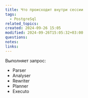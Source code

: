 ```yaml
---
title: Что происходит внутри сессии
tags:
  - PostgreSql
related_topics: 
created: 2024-09-26 15:05
modified: 2024-09-26T15:05:32+03:00
questions: 
notes: 
links: 
---
```


Выполняет запрос:

- Parser
- Analyser
- Rewriter
- Planner
- Executo